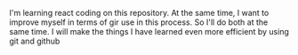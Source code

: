 I'm learning react coding on this repository. At the same time, I want to improve myself in terms of gir use in this process. So I'll do both at the same time. I will make the things I have learned even more efficient by using git and github
